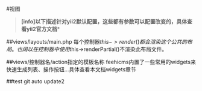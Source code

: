 #视图

>**[info]以下描述针对yii2默认配置，这些都有参数可以配置改变的，具体查看yii2官方文档***

##views/layouts/main.php
每个控制器$this->render()都会渲染这个公共的布局。也阔以在控制器中使用$this->renderPartial()不渲染此布局文件。

##views/控制器名/action指定的模板名称
feehicms内置了一些常用的widgets来快速生成列表、操作按钮...具体查看本文档widgets章节

##test git auto update2